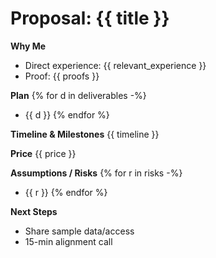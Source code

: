 # Proposal: {{ title }}

**Why Me**
- Direct experience:
{{ relevant_experience }}
- Proof: {{ proofs }}

**Plan**
{% for d in deliverables -%}
- {{ d }}
{% endfor %}

**Timeline & Milestones**
{{ timeline }}

**Price**
{{ price }}

**Assumptions / Risks**
{% for r in risks -%}
- {{ r }}
{% endfor %}

**Next Steps**
- Share sample data/access
- 15-min alignment call